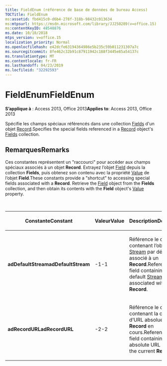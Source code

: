 ```yaml
---
title: FieldEnum (référence de base de données de bureau Access)
TOCTitle: FieldEnum
ms:assetid: fbd415c0-d6b4-278f-318b-98432c013634
ms:mtpsurl: https://msdn.microsoft.com/library/JJ250289(v=office.15)
ms:contentKeyID: 48548876
ms.date: 10/18/2018
mtps_version: v=office.15
localization_priority: Normal
ms.openlocfilehash: e42dcfe63194364986e5b235c59b011231307a7c
ms.sourcegitcommit: 8fe462c32b91c87911942c188f3445e85a54137c
ms.translationtype: MT
ms.contentlocale: fr-FR
ms.lasthandoff: 04/23/2019
ms.locfileid: "32292593"
---
```

# <a name="fieldenum"></a><span data-ttu-id="3d4b6-102">FieldEnum</span><span class="sxs-lookup"><span data-stu-id="3d4b6-102">FieldEnum</span></span>

<span data-ttu-id="3d4b6-103">**S’applique à** : Access 2013, Office 2013</span><span class="sxs-lookup"><span data-stu-id="3d4b6-103">**Applies to**: Access 2013, Office 2013</span></span>

<span data-ttu-id="3d4b6-104">Spécifie les champs spéciaux référencés dans une collection [Fields](record-object-ado.md) d'un objet [Record](fields-collection-ado.md).</span><span class="sxs-lookup"><span data-stu-id="3d4b6-104">Specifies the special fields referenced in a [Record](record-object-ado.md) object's [Fields](fields-collection-ado.md) collection.</span></span>

## <a name="remarks"></a><span data-ttu-id="3d4b6-105">Remarques</span><span class="sxs-lookup"><span data-stu-id="3d4b6-105">Remarks</span></span>

<span data-ttu-id="3d4b6-p101">Ces constantes représentent un "raccourci" pour accéder aux champs spéciaux associés à un objet **Record**. Extrayez l’objet [Field](field-object-ado.md) depuis la collection **Fields**, puis obtenez son contenu avec la propriété [Value](value-property-ado.md) de l’objet **Field**.</span><span class="sxs-lookup"><span data-stu-id="3d4b6-p101">These constants provide a "shortcut" to accessing special fields associated with a **Record**. Retrieve the [Field](field-object-ado.md) object from the **Fields** collection, and then obtain its contents with the **Field** object's [Value](value-property-ado.md) property.</span></span>

<br/>

<table>
<colgroup>
<col style="width: 33%" />
<col style="width: 33%" />
<col style="width: 33%" />
</colgroup>
<thead>
<tr class="header">
<th><p><span data-ttu-id="3d4b6-108">Constante</span><span class="sxs-lookup"><span data-stu-id="3d4b6-108">Constant</span></span></p></th>
<th><p><span data-ttu-id="3d4b6-109">Valeur</span><span class="sxs-lookup"><span data-stu-id="3d4b6-109">Value</span></span></p></th>
<th><p><span data-ttu-id="3d4b6-110">Description</span><span class="sxs-lookup"><span data-stu-id="3d4b6-110">Description</span></span></p></th>
</tr>
</thead>
<tbody>
<tr class="odd">
<td><p><span data-ttu-id="3d4b6-111"><strong>adDefaultStream</strong></span><span class="sxs-lookup"><span data-stu-id="3d4b6-111"><strong>adDefaultStream</strong></span></span></p></td>
<td><p><span data-ttu-id="3d4b6-112">-1</span><span class="sxs-lookup"><span data-stu-id="3d4b6-112">-1</span></span></p></td>
<td><p><span data-ttu-id="3d4b6-113">Référence le champ contenant l’objet <a href="stream-object-ado.md">Stream</a> par défaut associé à un <strong>Record</strong>.</span><span class="sxs-lookup"><span data-stu-id="3d4b6-113">References the field containing the default <a href="stream-object-ado.md">Stream</a> object associated with a <strong>Record</strong>.</span></span></p></td>
</tr>
<tr class="even">
<td><p><span data-ttu-id="3d4b6-114"><strong>adRecordURL</strong></span><span class="sxs-lookup"><span data-stu-id="3d4b6-114"><strong>adRecordURL</strong></span></span></p></td>
<td><p><span data-ttu-id="3d4b6-115">-2</span><span class="sxs-lookup"><span data-stu-id="3d4b6-115">-2</span></span></p></td>
<td><p><span data-ttu-id="3d4b6-116">Référence le champ contenant la chaîne d’URL absolue du <strong>Record</strong> en cours.</span><span class="sxs-lookup"><span data-stu-id="3d4b6-116">References the field containing the absolute URL string for the current <strong>Record</strong>.</span></span></p></td>
</tr>
</tbody>
</table>

